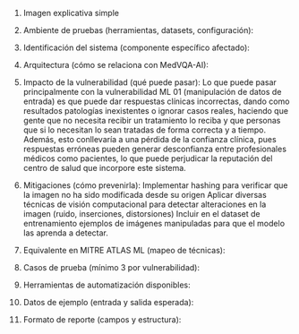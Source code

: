1) Imagen explicativa simple
2) Ambiente de pruebas (herramientas, datasets, configuración):
   
4) Identificación del sistema (componente específico afectado):
5) Arquitectura (cómo se relaciona con MedVQA-AI):
6) Impacto de la vulnerabilidad (qué puede pasar):
   Lo que puede pasar principalmente con la vulnerabilidad ML 01 (manipulación de datos de entrada) es que puede dar respuestas clínicas incorrectas, dando como resultados patologías inexistentes o ignorar casos reales, haciendo que gente que no necesita recibir un tratamiento lo reciba y que personas que si lo necesitan lo sean tratadas de forma correcta y a tiempo. Además, esto conllevaría a una pérdida de la confianza clínica, pues respuestas erróneas pueden generar desconfianza entre profesionales médicos como pacientes, lo que puede perjudicar la reputación del centro de salud que incorpore este sistema.
   
8) Mitigaciones (cómo prevenirla):
   Implementar hashing para verificar que la imagen no ha sido modificada desde su origen
   Aplicar diversas técnicas de visión computacional para detectar alteraciones en la imagen (ruido, inserciones, distorsiones)
   Incluir en el dataset de entrenamiento ejemplos de imágenes manipuladas para que el modelo las aprenda a detectar.
   
10) Equivalente en MITRE ATLAS ML (mapeo de técnicas):
11) Casos de prueba (mínimo 3 por vulnerabilidad):
12) Herramientas de automatización disponibles:
13) Datos de ejemplo (entrada y salida esperada):
14) Formato de reporte (campos y estructura):
